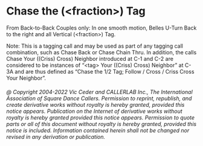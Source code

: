
# Chase the (\<fraction>) Tag

From Back-to-Back Couples only:
In one smooth motion, Belles U-Turn Back to the right
and all Vertical (\<fraction>) Tag.

Note: This is a tagging call and may be used as part
of any tagging call combination, such as Chase Back or Chase Chain Thru.
In addition, the calls Chase Your ((Criss) Cross) Neighbor
introduced at C-1 and C-2 are considered to be instances of
“\<tag> Your ((Criss) Cross) Neighbor” at C-3A
and are thus defined as “Chase the 1/2 Tag;
Follow / Cross / Criss Cross Your Neighbor”.

###### @ Copyright 2004-2022 Vic Ceder and CALLERLAB Inc., The International Association of Square Dance Callers. Permission to reprint, republish, and create derivative works without royalty is hereby granted, provided this notice appears. Publication on the Internet of derivative works without royalty is hereby granted provided this notice appears. Permission to quote parts or all of this document without royalty is hereby granted, provided this notice is included. Information contained herein shall not be changed nor revised in any derivation or publication.
